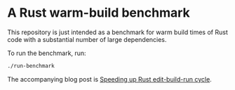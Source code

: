 # A Rust warm-build benchmark

This repository is just intended as a benchmark for warm build times of Rust code with a substantial
number of large dependencies.

To run the benchmark, run:

```sh
./run-benchmark
```

The accompanying blog post is [Speeding up Rust edit-build-run cycle](https://davidlattimore.github.io/working-on-rust-iteration-time.html).
